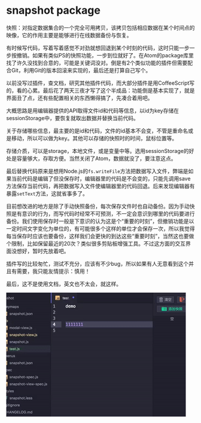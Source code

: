 # snapshot package

快照：对指定数据集合的一个完全可用拷贝，该拷贝包括相应数据在某个时间点的映像，它的作用主要是能够进行在线数据备份与恢复。

有时候写代码，写着写着感觉不对劲就想回退到某个时刻的代码，这时只能一步一步按撤销。如果有类似PS的快照功能，一步到位就好了。在Atom的package库里找了许久没找到合意的，可能是关键词没对。倒是有2个类似功能的插件但需要配合Git，利用Git的版本回滚来实现的，最后还是打算自己写个。

以前没写过插件，查文档，研究其他插件代码，而大部分插件是用CoffeeScript写的，看的心累。最后花了两天三夜才写了这个半成品：功能倒是基本实现了，就是界面丑了点，还有些配置相关的东西懒得搞了，先凑合着用吧。

大概思路是用编辑器提供的API取得文件id和代码等信息，以id为key存储在sessionStorage中，要恢复就取出数据并替换当前代码。

关于存储哪些信息，最主要的是id和代码，文件的id基本不会变，不管是重命名或是移动，所以可以做为key。其他可以存储的快照时的时间，鼠标位置等。

存储介质，可以是storage，本地文件，或是变量中等。选用sessionStorage的好处是容量够大，存取方便。当然关闭了Atom，数据就没了，要注意这点。

最后替换代码原来是想用Node.js的`fs.writeFile`方法把数据写入文件，弊端是如果当前代码是编辑了但没保存时，编辑器里的代码是不会变的，只能先调用save方法保存当前代码，再把数据写入文件使编辑器里的代码回退。后来发现编辑器有暴露`setText`方法，这就省事多了。

目前想改进的地方是除了手动快照备份，每次保存文件时也自动备份。因为手动快照是有意识的行为，而写代码时经常不可预测，不一定会意识到哪里的代码要进行备份。我们使用保存时一般是下意识的认为这是个“重要的时刻”，但撤销功能是以一定时间文字变化为单位的，有可能很多个这样的单位才会保存一次，所以我觉得每当保存时应该也要备份，这样我们会更快的到达这些“重要时刻”，当然这也要做个限制，比如保留最近的20次？类似很多剪贴板增强工具。不过这方面的交互界面没想好，暂时先放着吧。

插件写的比较匆忙，测试不充分，应该有不少bug，所以如果有人无意看到这个并且有需要，我只能友情提示：慎用！

最后，这不是使用文档，英文也不太会，就这样。

![A screenshot of your package](https://raw.githubusercontent.com/vczhan/atom-snapshot/master/resources/screenshot.gif)
